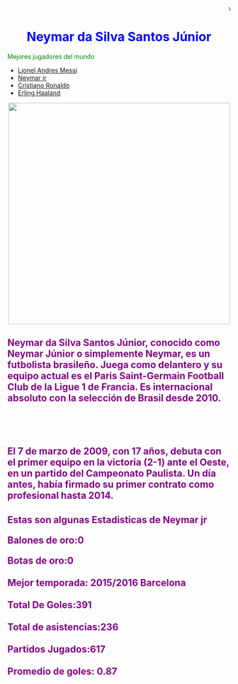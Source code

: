 <html>
<font color="green"><h7><marquee>web de kevin</marquee><h7></h7></h7></font>
<title>sub-1</title>

<font color="blue"><center><h1><head>Neymar da Silva Santos Júnior</head></h1></font></center>
<font color="green"><h9>Mejores jugadores del mundo</h9></font>
<ul class="menu">
    <li><a href="https://kevinpagella.github.io/index/">Lionel Andres Messi</a></li>
    <li><a href="file:///C:/Users/Usuario/OneDrive/Im%C3%A1genes/archivos%20html/sub%201.html">Neymar jr</a></li>
    <li><a href="file:///C:/Users/Usuario/OneDrive/Im%C3%A1genes/archivos%20html/Sub%202.html">Cristiano Ronaldo</a></li>
    <li><a href="file:///C:/Users/Usuario/OneDrive/Im%C3%A1genes/archivos%20html/Sub-3.html">Erling Haaland</a></li>
    </ul>

<center><img src="https://fotografias.lasexta.com/clipping/cmsimages01/2021/04/13/7B5DEE90-A934-4CC3-B09A-22C6921243C8/98.jpg?crop=4255,2394,x0,y0&width=1900&height=1069&optimize=low&format=webply" width="500" alt=""></br></center>

<font color="purple"><h2>Neymar da Silva Santos Júnior, conocido como Neymar Júnior o simplemente Neymar, es un futbolista brasileño. Juega como delantero y su equipo actual es el Paris Saint-Germain Football Club de la Ligue 1 de Francia.​ Es internacional absoluto con la selección de Brasil desde 2010.</h2></font>
<br>

</br>

<font color="purple"><h2>El 7 de marzo de 2009, con 17 años, debuta con el primer equipo en la victoria (2-1) ante el Oeste, en un partido del Campeonato Paulista. Un día antes, había firmado su primer contrato como profesional hasta 2014.</h2></font>



<font color="purple"><h2>
Estas son algunas Estadisticas de Neymar jr


Balones de oro:0

Botas de oro:0
<br>
</br>
Mejor temporada: 2015/2016 Barcelona
<br>
</br>
Total De Goles:391
<br>
</br>
Total de asistencias:236
<br>
</br>
Partidos Jugados:617
<br>
</br>
Promedio de goles:	0.87

</h2></font>












<font color="purple"><h2><body>




</html>
